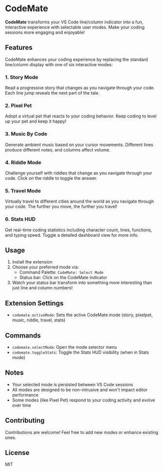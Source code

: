 # CodeMate

**CodeMate** transforms your VS Code line/column indicator into a fun, interactive experience with selectable user modes. Make your coding sessions more engaging and enjoyable!

## Features

CodeMate enhances your coding experience by replacing the standard line/column display with one of six interactive modes:

### 1. Story Mode
Read a progressive story that changes as you navigate through your code. Each line jump reveals the next part of the tale.

### 2. Pixel Pet
Adopt a virtual pet that reacts to your coding behavior. Keep coding to level up your pet and keep it happy!

### 3. Music By Code
Generate ambient music based on your cursor movements. Different lines produce different notes, and columns affect volume.

### 4. Riddle Mode
Challenge yourself with riddles that change as you navigate through your code. Click on the riddle to toggle the answer.

### 5. Travel Mode
Virtually travel to different cities around the world as you navigate through your code. The further you move, the further you travel!

### 6. Stats HUD
Get real-time coding statistics including character count, lines, functions, and typing speed. Toggle a detailed dashboard view for more info.

## Usage

1. Install the extension
2. Choose your preferred mode via:
   - Command Palette: `CodeMate: Select Mode`
   - Status bar: Click on the CodeMate indicator
3. Watch your status bar transform into something more interesting than just line and column numbers!

## Extension Settings

* `codemate.activeMode`: Sets the active CodeMate mode (story, pixelpet, music, riddle, travel, stats)

## Commands

* `codemate.selectMode`: Open the mode selector menu
* `codemate.toggleStats`: Toggle the Stats HUD visibility (when in Stats mode)

## Notes

* Your selected mode is persisted between VS Code sessions
* All modes are designed to be non-intrusive and won't impact editor performance
* Some modes (like Pixel Pet) respond to your coding activity and evolve over time

## Contributing

Contributions are welcome! Feel free to add new modes or enhance existing ones.

## License

MIT